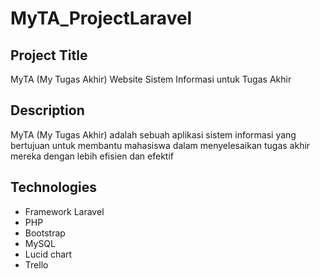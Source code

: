 # MyTA_ProjectLaravel

## Project Title
MyTA (My Tugas Akhir)
Website Sistem Informasi untuk Tugas Akhir

## Description
MyTA (My Tugas Akhir) adalah sebuah aplikasi sistem informasi yang bertujuan untuk membantu mahasiswa dalam menyelesaikan tugas akhir mereka dengan lebih efisien dan efektif

## Technologies
- Framework Laravel
- PHP
- Bootstrap
- MySQL
- Lucid chart
- Trello


